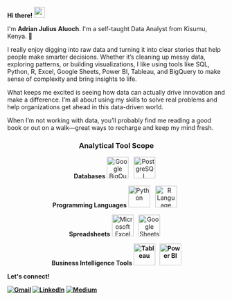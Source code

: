 <b>Hi there! <img src="https://emojis.slackmojis.com/emojis/images/1536351075/4594/blob-wave.gif" width="25"/></b>

I'm <b>Adrian Julius Aluoch</b>. I'm a self-taught Data Analyst from Kisumu, Kenya. 📌

I really enjoy digging into raw data and turning it into clear stories that help people make smarter decisions. Whether it’s cleaning up messy data, exploring patterns, or building visualizations, I like using tools like SQL, Python, R, Excel, Google Sheets, Power BI, Tableau, and BigQuery to make sense of complexity and bring insights to life.

What keeps me excited is seeing how data can actually drive innovation and make a difference. I’m all about using my skills to solve real problems and help organizations get ahead in this data-driven world.

When I’m not working with data, you’ll probably find me reading a good book or out on a walk—great ways to recharge and keep my mind fresh.

<div align="center">

### <b>Analytical Tool Scope</b>

<b>Databases</b>
[<img src="https://www.vectorlogo.zone/logos/google_bigquery/google_bigquery-icon.svg" height="50" alt="Google BigQuery" />](https://cloud.google.com/bigquery)&nbsp;&nbsp;
[<img src="https://upload.wikimedia.org/wikipedia/commons/2/29/Postgresql_elephant.svg" height="50" width="50" alt="PostgreSQL" />](https://www.postgresql.org/)&nbsp;&nbsp;

<b>Programming Languages</b>
[<img src="https://upload.wikimedia.org/wikipedia/commons/thumb/c/c3/Python-logo-notext.svg/1200px-Python-logo-notext.svg.png" height="50" width="50" alt="Python" />](https://www.python.org/)&nbsp;&nbsp;
[<img src="https://download.logo.wine/logo/R_(programming_language)/R_(programming_language)-Logo.wine.png" height="50" alt="R Language" />](https://www.r-project.org/)&nbsp;&nbsp;

<b>Spreadsheets</b>
[<img src="https://upload.wikimedia.org/wikipedia/commons/3/34/Microsoft_Office_Excel_%282019–present%29.svg" height="50" alt="Microsoft Excel" />](https://www.microsoft.com/excel)&nbsp;&nbsp;
[<img src="https://google.oit.ncsu.edu/wp-content/uploads/sites/6/2021/01/Google_Sheets.max-2800x2800-1.png" height="50" alt="Google Sheets" />](https://www.google.com/sheets/about/)&nbsp;&nbsp;

<b>Business Intelligence Tools<b>
[<img src="https://img.icons8.com/color/512/tableau-software.png" height="50" width="50" alt="Tableau" />](https://www.tableau.com/)&nbsp;&nbsp;
[<img src="https://cdn.freelogovectors.net/wp-content/uploads/2023/11/power-bi-logo-freelogovectors.net_.png" height="50" alt="Power BI" />](https://powerbi.microsoft.com/)

</div>

<b>Let's connect!</b>

[<img alt="Gmail" src="https://img.shields.io/badge/Gmail-D14836?style=for-the-badge&logo=gmail&logoColor=white" />](mailto:adrianjuliusaluoch@gmail.com)
[<img alt="LinkedIn" src="https://img.shields.io/badge/LinkedIn-%230E76A8.svg?&style=for-the-badge&logo=LinkedIn&logoColor=white" />](https://www.linkedin.com/in/adrian-julius-aluoch-b43184333/)
[<img alt="Medium" src="https://img.shields.io/badge/Medium-%23000000.svg?&style=for-the-badge&logo=Medium&logoColor=white"/>](https://medium.com/@adrianjuliusaluoch)
